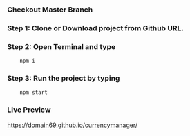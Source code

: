 ### Checkout Master Branch
### Step 1: Clone or Download project from Github URL.

### Step 2: Open Terminal and type
```
    npm i
```

### Step 3: Run the project by typing
```
    npm start
```

### Live Preview

https://domain69.github.io/currencymanager/
